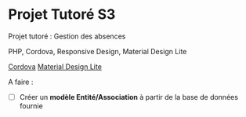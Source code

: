 # Projet Tutoré S3
Projet tutoré : Gestion des absences

PHP, Cordova, Responsive Design, Material Design Lite

[Cordova](https://cordova.apache.org/)
[Material Design Lite](https://getmdl.io/)

A faire : 
- [ ] Créer un **modèle Entité/Association** à partir de la base de données fournie
